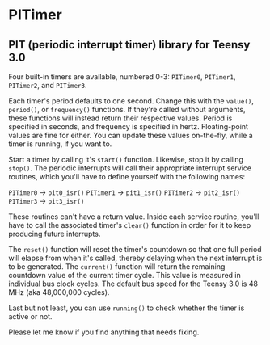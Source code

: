 # PITimer

## PIT (periodic interrupt timer) library for Teensy 3.0

Four built-in timers are available, numbered 0-3: `PITimer0`, `PITimer1`, `PITimer2`, and `PITimer3`.

Each timer's period defaults to one second. Change this with the `value()`, `period()`, or `frequency()` functions. If they're called without arguments, these functions will instead return their respective values. Period is specified in seconds, and frequency is specified in hertz. Floating-point values are fine for either. You can update these values on-the-fly, while a timer is running, if you want to.

Start a timer by calling it's `start()` function. Likewise, stop it by calling `stop()`. The periodic interrupts will call their appropriate interrupt service routines, which you'll have to define yourself with the following names:

`PITimer0` &rarr; `pit0_isr()`
`PITimer1` &rarr; `pit1_isr()`
`PITimer2` &rarr; `pit2_isr()`
`PITimer3` &rarr; `pit3_isr()`

These routines can't have a return value. Inside each service routine, you'll have to call the associated timer's `clear()` function in order for it to keep producing future interrupts.

The `reset()` function will reset the timer's countdown so that one full period will elapse from when it's called, thereby delaying when the next interrupt is to be generated. The `current()` function will return the remaining countdown value of the current timer cycle. This value is measured in individual bus clock cycles. The default bus speed for the Teensy 3.0 is 48 MHz (aka 48,000,000 cycles).

Last but not least, you can use `running()` to check whether the timer is active or not.

Please let me know if you find anything that needs fixing.
